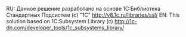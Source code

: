 RU: Данное решение разработано на основе 1C:Библиотека Стандартных Подсистем (с) "1С" http://v8.1c.ru/libraries/ssl/
EN: This solution based on   1С:Subsystem Library (c) http://1c-dn.com/developer_tools/1c_subsystems_library/ 

